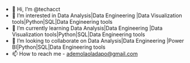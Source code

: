 - 👋 Hi, I’m @techacct
- 👀 I’m interested in Data Analysis|Data Engineering |Data Visualization tools|Python|SQL|Data Engineering tools
- 🌱 I’m currently learning Data Analysis|Data Engineering |Data Visualization tools|Python|SQL|Data Engineering tools
- 💞️ I’m looking to collaborate on Data Analysis|Data Engineering |Power BI|Python|SQL|Data Engineering tools
- 📫 How to reach me - ademolaoladapo@gmail.com

<!---
techacct/techacct is a ✨ special ✨ repository because its `README.md` (this file) appears on your GitHub profile.
You can click the Preview link to take a look at your changes.
--->
